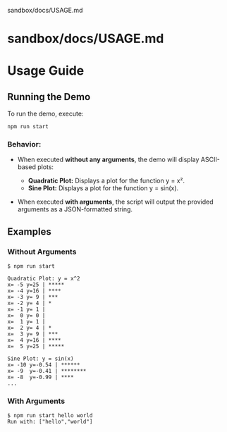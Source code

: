 sandbox/docs/USAGE.md
# sandbox/docs/USAGE.md
# Usage Guide

## Running the Demo

To run the demo, execute:

    npm run start

### Behavior:

- When executed **without any arguments**, the demo will display ASCII-based plots:
  - **Quadratic Plot:** Displays a plot for the function y = x².
  - **Sine Plot:** Displays a plot for the function y = sin(x).

- When executed **with arguments**, the script will output the provided arguments as a JSON-formatted string.

## Examples

### Without Arguments

    $ npm run start

    Quadratic Plot: y = x^2
    x= -5 y=25 | *****
    x= -4 y=16 | ****
    x= -3 y= 9 | ***
    x= -2 y= 4 | *
    x= -1 y= 1 | 
    x=  0 y= 0 | 
    x=  1 y= 1 | 
    x=  2 y= 4 | *
    x=  3 y= 9 | ***
    x=  4 y=16 | ****
    x=  5 y=25 | *****

    Sine Plot: y = sin(x)
    x= -10 y=-0.54 | ******
    x= -9  y=-0.41 | ********
    x= -8  y=-0.99 | ****
    ...

### With Arguments

    $ npm run start hello world
    Run with: ["hello","world"]
